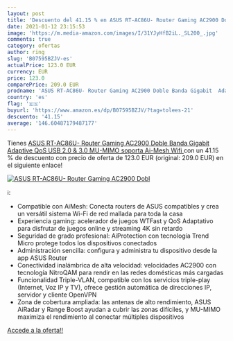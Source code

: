 ```yaml
---
layout: post
title: 'Descuento del 41.15 % en ASUS RT-AC86U- Router Gaming AC2900 Dobl'
date: 2021-01-12 23:15:53
image: 'https://m.media-amazon.com/images/I/31YJyHfB2iL._SL200_.jpg'
comments: true
category: ofertas
author: ring
slug: 'B07595BZJV-es'
actualPrice: 123.0 EUR
currency: EUR
price: 123.0
comparePrice: 209.0 EUR
prodname: 'ASUS RT-AC86U- Router Gaming AC2900 Doble Banda Gigabit  Adaptive QoS  USB 2.0 & 3.0  MU-MIMO  soporta Ai-Mesh Wifi '
country: 'es'
flag: '🇪🇸'
buyurl: 'https://www.amazon.es/dp/B07595BZJV/?tag=tolees-21'
descuento: '41.15'
average: '146.60487179487177'
---
```


Tienes [ASUS RT-AC86U- Router Gaming AC2900 Doble Banda Gigabit  Adaptive QoS  USB 2.0 & 3.0  MU-MIMO  soporta Ai-Mesh Wifi ](https://www.amazon.es/dp/B07595BZJV/?tag=tolees-21) con un 41.15 % de descuento con precio de oferta de 123.0 EUR (original: 209.0 EUR) en el siguiente enlace!

[![ASUS RT-AC86U- Router Gaming AC2900 Dobl](https://m.media-amazon.com/images/I/31YJyHfB2iL._SL200_.jpg)](https://www.amazon.es/dp/B07595BZJV/?tag=tolees-21)

ℹ️:

- Compatible con AiMesh: Conecta routers de ASUS compatibles y crea un versátil sistema Wi-Fi de red mallada para toda la casa
- Experiencia gaming: acelerador de juegos WTFast y QoS Adaptativo para disfrutar de juegos online y streaming 4K sin retardo
- Seguridad de grado profesional: AiProtection con tecnología Trend Micro protege todos los dispositivos conectados
- Administración sencilla: configura y administra tu dispositivo desde la app ASUS Router
- Conectividad inalámbrica de alta velocidad: velocidades AC2900 con tecnología NitroQAM para rendir en las redes domésticas más cargadas
- Funcionalidad Triple-VLAN, compatible con los servicios triple-play (Internet, Voz IP y TV), ofrece gestión automática de direcciones IP, servidor y cliente OpenVPN
- Zona de cobertura ampliada: las antenas de alto rendimiento, ASUS AiRadar y Range Boost ayudan a cubrir las zonas difíciles, y MU-MIMO maximiza el rendimiento al conectar múltiples dispositivos

[Accede a la oferta!!](https://www.amazon.es/dp/B07595BZJV/?tag=tolees-21)
